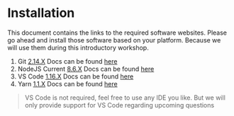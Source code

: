 # Installation

This document contains the links to the required software websites. Please go ahead and install those software based on your platform.
Because we will use them during this introductory workshop.

1. Git [2.14.X](https://git-scm.com/downloads) Docs can be found [here](https://git-scm.com/docs)
2. NodeJS Current [8.6.X](https://nodejs.org/en/download/) Docs can be found [here](https://nodejs.org/dist/latest-v8.x/docs/api/)
3. VS Code [1.16.X](https://code.visualstudio.com/Download) Docs can be found [here](https://code.visualstudio.com/docs)
4. Yarn [1.1.X](https://yarnpkg.com/en/docs/install) Docs can be found [here](https://yarnpkg.com/en/docs)

> VS Code is not required, feel free to use any IDE you like. But we will only provide support for VS Code regarding upcoming questions
